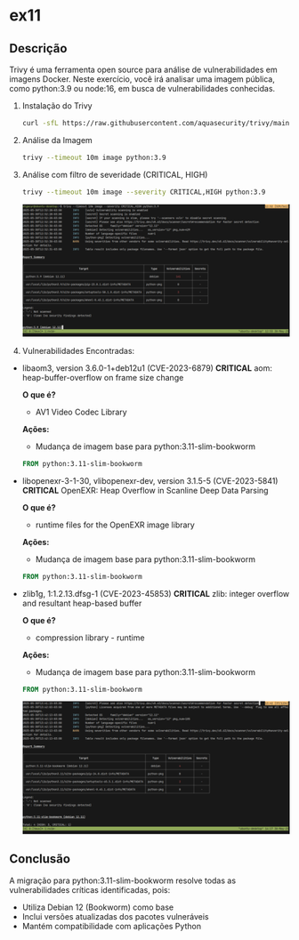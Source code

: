 # ex11

## Descrição
Trivy é uma ferramenta open source para análise de vulnerabilidades em imagens
Docker. Neste exercício, você irá analisar uma imagem pública, como python:3.9
ou node:16, em busca de vulnerabilidades conhecidas.

1. Instalação do Trivy
    ```bash
    curl -sfL https://raw.githubusercontent.com/aquasecurity/trivy/main/contrib/install.sh | sudo sh -s -- -b /usr/local/bin v0.63.0
    ```

2. Análise da Imagem
    ```bash
    trivy --timeout 10m image python:3.9
    ```

3. Análise com filtro de severidade (CRITICAL, HIGH)
    ```bash
    trivy --timeout 10m image --severity CRITICAL,HIGH python:3.9
    ```

    ![](./screenshots/trivy-scan.png)

4. Vulnerabilidades Encontradas:

- libaom3, version 3.6.0-1+deb12u1 (CVE-2023-6879) **CRITICAL**
aom: heap-buffer-overflow on frame size change

    **O que é?**
    - AV1 Video Codec Library

    **Ações:**
    - Mudança de imagem base para python:3.11-slim-bookworm
    ```Dockerfile
    FROM python:3.11-slim-bookworm
    ```

- libopenexr-3-1-30, vlibopenexr-dev, version 3.1.5-5 (CVE-2023-5841) **CRITICAL**
OpenEXR: Heap Overflow in Scanline Deep Data Parsing

    **O que é?**
    - runtime files for the OpenEXR image library

    **Ações:**
    - Mudança de imagem base para python:3.11-slim-bookworm
    ```Dockerfile
    FROM python:3.11-slim-bookworm
    ```

- zlib1g, 1:1.2.13.dfsg-1 (CVE-2023-45853) **CRITICAL**
zlib: integer overflow and resultant heap-based buffer

    **O que é?**
    - compression library - runtime

    **Ações:**
    - Mudança de imagem base para python:3.11-slim-bookworm
    ```Dockerfile
    FROM python:3.11-slim-bookworm
    ```

    ![](./screenshots/change-base-image.png)

## Conclusão
A migração para python:3.11-slim-bookworm resolve todas as vulnerabilidades críticas identificadas, pois:

- Utiliza Debian 12 (Bookworm) como base
- Inclui versões atualizadas dos pacotes vulneráveis
- Mantém compatibilidade com aplicações Python
